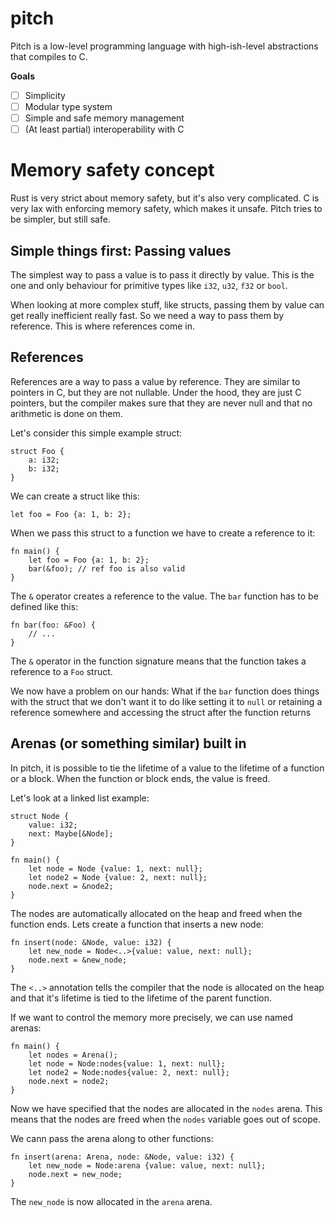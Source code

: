 # pitch

Pitch is a low-level programming language with high-ish-level abstractions that compiles to C.

**Goals**

- [ ] Simplicity
- [ ] Modular type system
- [ ] Simple and safe memory management
- [ ] (At least partial) interoperability with C

# Memory safety concept

Rust is very strict about memory safety, but it's also very complicated. C is very lax with enforcing memory safety, which makes it unsafe. Pitch tries to be simpler, but still safe.

## Simple things first: Passing values

The simplest way to pass a value is to pass it directly by value. This is the one and only behaviour for primitive types like `i32`, `u32`, `f32` or `bool`.

When looking at more complex stuff, like structs, passing them by value can get really inefficient really fast. So we need a way to pass them by reference. This is where references come in.

## References

References are a way to pass a value by reference. They are similar to pointers in C, but they are not nullable. Under the hood, they are just C pointers, but the compiler makes sure that they are never null and that no arithmetic is done on them.

Let's consider this simple example struct:

```
struct Foo {
    a: i32;
    b: i32;
}
```

We can create a struct like this:

```
let foo = Foo {a: 1, b: 2};
```

When we pass this struct to a function we have to create a reference to it:

```
fn main() {
    let foo = Foo {a: 1, b: 2};
    bar(&foo); // ref foo is also valid
}
```

The `&` operator creates a reference to the value. The `bar` function has to be defined like this:

```
fn bar(foo: &Foo) {
    // ...
}
```

The `&` operator in the function signature means that the function takes a reference to a `Foo` struct.

We now have a problem on our hands: What if the `bar` function does things with the struct that we don't want it to do like setting it to `null` or retaining a reference somewhere and accessing the struct after the function returns

## Arenas (or something similar) built in

In pitch, it is possible to tie the lifetime of a value to the lifetime of a function or a block. When the function or block ends, the value is freed.

Let's look at a linked list example:

```
struct Node {
    value: i32;
    next: Maybe[&Node];
}

fn main() {
    let node = Node {value: 1, next: null};
    let node2 = Node {value: 2, next: null};
    node.next = &node2;
}
```

The nodes are automatically allocated on the heap and freed when the function ends. Lets create a function that inserts a new node:

```
fn insert(node: &Node, value: i32) {
    let new_node = Node<..>{value: value, next: null};
    node.next = &new_node;
}
```

The `<..>` annotation tells the compiler that the node is allocated on the heap and that it's lifetime is tied to the lifetime of the parent function.

If we want to control the memory more precisely, we can use named arenas:

```
fn main() {
    let nodes = Arena();
    let node = Node:nodes{value: 1, next: null};
    let node2 = Node:nodes{value: 2, next: null};
    node.next = node2;
}
```

Now we have specified that the nodes are allocated in the `nodes` arena. This means that the nodes are freed when the `nodes` variable goes out of scope.

We cann pass the arena along to other functions:

```
fn insert(arena: Arena, node: &Node, value: i32) {
    let new_node = Node:arena {value: value, next: null};
    node.next = new_node;
}
```

The `new_node` is now allocated in the `arena` arena.
